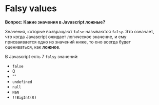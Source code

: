 # Falsy values
**Вопрос: Какие значения в Javascript ложные?**

Значения, которые возвращают `false` называются `falsy`. Это означает, что когда Javascript ожидает логическое значение, и ему 
присваивается одно из значений ниже, то оно всегда будет оцениваться, как **ложное**.

В Javascript есть 7 `falsy` значений:
- `false`
- 0
- ""
- `undefined`
- `null`
- `NaN`
- `!!BigInt(0)`
